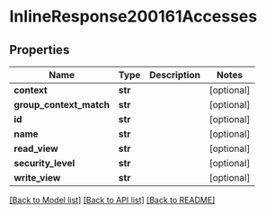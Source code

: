 # InlineResponse200161Accesses

## Properties
Name | Type | Description | Notes
------------ | ------------- | ------------- | -------------
**context** | **str** |  | [optional] 
**group_context_match** | **str** |  | [optional] 
**id** | **str** |  | [optional] 
**name** | **str** |  | [optional] 
**read_view** | **str** |  | [optional] 
**security_level** | **str** |  | [optional] 
**write_view** | **str** |  | [optional] 

[[Back to Model list]](../README.md#documentation-for-models) [[Back to API list]](../README.md#documentation-for-api-endpoints) [[Back to README]](../README.md)

